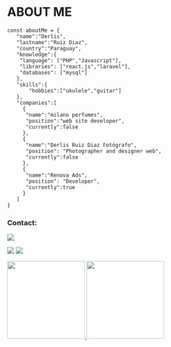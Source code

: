 # ABOUT ME
```
const aboutMe = {
   "name":"Derlis",
   "lastname":"Ruiz Diaz",
   "country":"Paraguay",
   "knowledge":{
    "language": ["PHP","Javascript"],
    "libraries": ["react.js","laravel"],
    "databases": ["mysql"]
   },
   "skills":{
       "hobbies":["ukulele","guitar"] 
   },
   "companies":[
     {
      "name":"milano perfumes",
      "position":"web site developer",
      "currently":false
     },
     {
      "name":"Derlis Ruiz Diaz Fotógrafo",
      "position": "Photographer and designer web",
      "currently":false
     },
     {
      "name":"Renova Ads",
      "position": "Developer",
      "currently":true
     }
   ]
}
```

### Contact:

<div>

<a href="https://instagram.com/derlisruizdiazr" target="_blank"><img src="https://img.shields.io/badge/-Instagram-%23E4405F?style=for-the-badge&logo=instagram&logoColor=white" target="_blank"></a>

<a href = "mailto:derlisruizdiaz@hotmail.com"><img src="https://img.shields.io/badge/Gmail-D14836?style=for-the-badge&logo=gmail&logoColor=white" target="_blank"></a>
<a href="https://www.linkedin.com/in/derlisruizdiaz" target="_blank"><img src="https://img.shields.io/badge/-LinkedIn-%230077B5?style=for-the-badge&logo=linkedin&logoColor=white" target="_blank"></a>   
</div>


<div>
<a href="https://github.com/derlisrd">
<img height="180em" src="https://github-readme-stats.vercel.app/api/top-langs/?username=derlisrd&layout=compact&langs_count=7&theme=dracula"/>
<img height="180em" src="https://github-readme-stats.vercel.app/api?username=derlisrd&show_icons=true&theme=dracula&include_all_commits=true&count_private=true"/>
</div>
